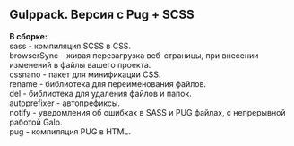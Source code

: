   Gulppack. Версия с Pug + SCSS
  -
  <b>В сборке:</b> <br>
  sass - компиляция SCSS в CSS.<br>
  browserSync - живая перезагрузка веб-страницы, при внесении изменений в файлы вашего проекта.<br>
  cssnano - пакет для минификации CSS.<br>
  rename - библиотека для переименования файлов.<br>
  del - библиотека для удаления файлов и папок.<br>
  autoprefixer - автопрефиксы.<br>
  notify - уведомления об ошибках в SASS и PUG файлах, с непрерывной работой Galp.<br>
  pug - компиляция PUG в HTML.
